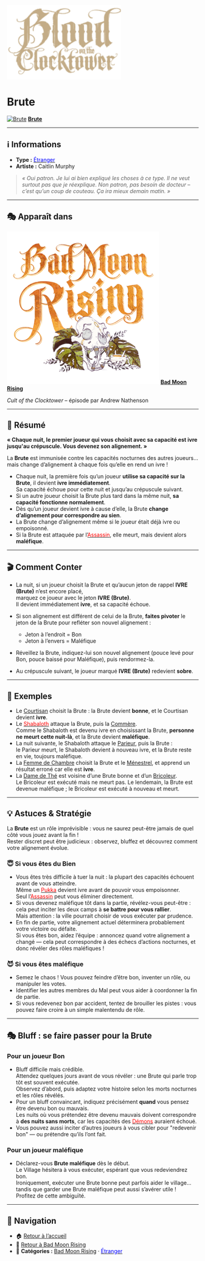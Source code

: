 <p align="left">
  <a href="/botc-fr-bambi/">
    <img src="../images/logo.png" alt="Accueil BotC FR" width="300">
  </a>
</p>

# Brute  

[<img src="../images/Icon_brute.png" alt="Brute" width="400">](brute.md) [**Brute**](../bmr_roles/brute.md)

---

## ℹ️ Informations  

- **Type :** [<span style="color:blue">Étranger</span>](../etrangers.md)  
- **Artiste :** Caitlin Murphy  

> *« Oui patron. Je lui ai bien expliqué les choses à ce type. Il ne veut surtout pas que je réexplique. Non patron, pas besoin de docteur – c’est qu’un coup de couteau. Ça ira mieux demain matin. »*

---

## 🎭 Apparaît dans  

[<img src="../images/Logo_bad_moon_rising-1.png" alt="Bad Moon Rising" width="400">](../bmr.md) [**Bad Moon Rising**](../bmr.md)  

*Cult of the Clocktower* – épisode par Andrew Nathenson  

---

## 📖 Résumé  

**« Chaque nuit, le premier joueur qui vous choisit avec sa capacité est ivre jusqu'au crépuscule. Vous devenez son alignement. »**

La **Brute** est immunisée contre les capacités nocturnes des autres joueurs… mais change d’alignement à chaque fois qu’elle en rend un ivre !

- Chaque nuit, la première fois qu’un joueur **utilise sa capacité sur la Brute**, il devient **ivre immédiatement**.  
  Sa capacité échoue pour cette nuit et jusqu’au crépuscule suivant.  
- Si un autre joueur choisit la Brute plus tard dans la même nuit, **sa capacité fonctionne normalement**.  
- Dès qu’un joueur devient ivre à cause d’elle, la Brute **change d’alignement pour correspondre au sien**.  
- La Brute change d’alignement même si le joueur était déjà ivre ou empoisonné.  
- Si la Brute est attaquée par l’[<span style="color:red">Assassin</span>](assassin.md), elle meurt, mais devient alors **maléfique**.  

---

## 🎬 Comment Conter  

- La nuit, si un joueur choisit la Brute et qu’aucun jeton de rappel **IVRE (Brute)** n’est encore placé,  
  marquez ce joueur avec le jeton **IVRE (Brute)**.  
  Il devient immédiatement **ivre**, et sa capacité échoue.  

- Si son alignement est différent de celui de la Brute, **faites pivoter** le jeton de la Brute pour refléter son nouvel alignement :  
  - Jeton à l’endroit = Bon  
  - Jeton à l’envers = Maléfique  

- Réveillez la Brute, indiquez-lui son nouvel alignement (pouce levé pour Bon, pouce baissé pour Maléfique), puis rendormez-la.  
- Au crépuscule suivant, le joueur marqué **IVRE (Brute)** redevient **sobre**.  

---

## 🧾 Exemples  

- Le [Courtisan](courtisan.md) choisit la Brute : la Brute devient **bonne**, et le Courtisan devient **ivre**.  
- Le [<span style="color:red">Shabaloth</span>](shabaloth.md) attaque la Brute, puis la [Commère](commere.md).  
  Comme le Shabaloth est devenu ivre en choisissant la Brute, **personne ne meurt cette nuit-là**, et la Brute devient **maléfique**.  
- La nuit suivante, le Shabaloth attaque le [Parieur](parieur.md), puis la Brute :  
  le Parieur meurt, le Shabaloth devient à nouveau ivre, et la Brute reste en vie, toujours maléfique.  
- La [Femme de Chambre](femmedecha.md) choisit la Brute et le [Ménestrel](menestrel.md), et apprend un résultat erroné car elle est **ivre**.  
- La [Dame de Thé](damedethe.md) est voisine d’une Brute bonne et d’un [Bricoleur](bricoleur.md).  
  Le Bricoleur est exécuté mais ne meurt pas. Le lendemain, la Brute est devenue maléfique ; le Bricoleur est exécuté à nouveau et meurt.  

---

## 💡 Astuces & Stratégie  

La **Brute** est un rôle imprévisible : vous ne saurez peut-être jamais de quel côté vous jouez avant la fin !  
Rester discret peut être judicieux : observez, bluffez et découvrez comment votre alignement évolue.  

### 😇 Si vous êtes du Bien  

- Vous êtes très difficile à tuer la nuit : la plupart des capacités échouent avant de vous atteindre.  
  Même un [<span style="color:red">Pukka</span>](pukka.md) devient ivre avant de pouvoir vous empoisonner.  
  Seul l’[<span style="color:red">Assassin</span>](assassin.md) peut vous éliminer directement.  
- Si vous devenez maléfique tôt dans la partie, révélez-vous peut-être : cela peut inciter les deux camps à **se battre pour vous rallier**.  
  Mais attention : la ville pourrait choisir de vous exécuter par prudence.  
- En fin de partie, votre alignement actuel déterminera probablement votre victoire ou défaite.  
  Si vous êtes bon, aidez l’équipe : annoncez quand votre alignement a changé — cela peut correspondre à des échecs d’actions nocturnes, et donc révéler des rôles maléfiques !  

### 😈 Si vous êtes maléfique  

- Semez le chaos ! Vous pouvez feindre d’être bon, inventer un rôle, ou manipuler les votes.  
- Identifier les autres membres du Mal peut vous aider à coordonner la fin de partie.  
- Si vous redevenez bon par accident, tentez de brouiller les pistes : vous pouvez faire croire à un simple malentendu de rôle.  

---

## 🎭 Bluff : se faire passer pour la Brute  

### Pour un joueur Bon  

- Bluff difficile mais crédible.  
  Attendez quelques jours avant de vous révéler : une Brute qui parle trop tôt est souvent exécutée.  
  Observez d’abord, puis adaptez votre histoire selon les morts nocturnes et les rôles révélés.  
- Pour un bluff convaincant, indiquez précisément **quand** vous pensez être devenu bon ou mauvais.  
  Les nuits où vous prétendez être devenu mauvais doivent correspondre à **des nuits sans morts**, car les capacités des [<span style="color:red">Démons</span>](../demons.md) auraient échoué.  
- Vous pouvez aussi inciter d’autres joueurs à vous cibler pour "redevenir bon" — ou prétendre qu’ils l’ont fait.  

### Pour un joueur maléfique  

- Déclarez-vous **Brute maléfique** dès le début.  
  Le Village hésitera à vous exécuter, espérant que vous redeviendrez bon.  
  Ironiquement, exécuter une Brute bonne peut parfois aider le village…  
  tandis que garder une Brute maléfique peut aussi s’avérer utile !  
  Profitez de cette ambiguïté.  

---

## 📂 Navigation  

- 🏠 [Retour à l’accueil](/botc-fr-bambi/)  
- 🌙 [Retour à Bad Moon Rising](../bmr.md)  
- 📂 **Catégories :** [Bad Moon Rising](../bmr.md) · [<span style="color:blue">Étranger</span>](../etrangers.md)
